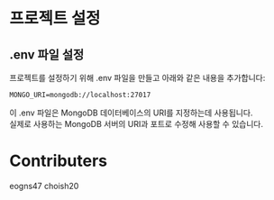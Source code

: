# 프로젝트 설정
## .env 파일 설정
프로젝트를 설정하기 위해 .env 파일을 만들고 아래와 같은 내용을 추가합니다:

```
MONGO_URI=mongodb://localhost:27017
```
이 .env 파일은 MongoDB 데이터베이스의 URI를 지정하는데 사용됩니다. <br/> 
실제로 사용하는 MongoDB 서버의 URI과 포트로 수정해 사용할 수 있습니다.
<br/>

# Contributers
eogns47
choish20

